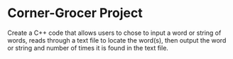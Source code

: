 # Corner-Grocer Project
Create a C++ code that allows users to chose to input a word or string of words, reads through a text file to locate the word(s), then output the word or string and number of times it is found in the text file. 
